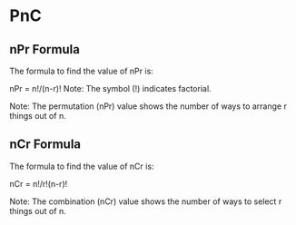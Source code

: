 # PnC
## nPr Formula
The formula to find the value of nPr is:

nPr = n!/(n-r)!
Note: The symbol (!) indicates factorial.

Note: The permutation (nPr) value shows the number of ways to arrange r things out of n.

## nCr Formula
The formula to find the value of nCr is:

nCr = n!/r!(n-r)!

Note: The combination (nCr) value shows the number of ways to select r things out of n.
